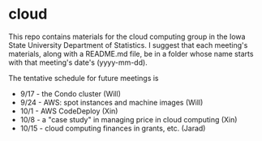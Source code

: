 # cloud
This repo contains materials for the cloud computing group in the Iowa State University Department of Statistics. I suggest that each meeting's materials, along with a README.md file, be in a folder whose name starts with that meeting's date's (yyyy-mm-dd).

The tentative schedule for future meetings is

- 9/17 - the Condo cluster (Will)
- 9/24 - AWS: spot instances and machine images (Will)
- 10/1 - AWS CodeDeploy (Xin)
- 10/8 - a "case study" in managing price in cloud computing (Xin)
- 10/15 - cloud computing finances in grants, etc. (Jarad)
